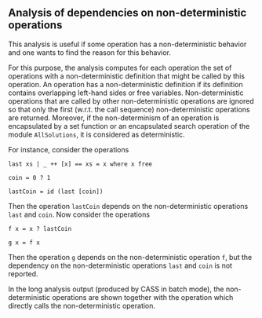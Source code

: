 Analysis of dependencies on non-deterministic operations
--------------------------------------------------------

This analysis is useful if some operation has a non-deterministic
behavior and one wants to find the reason for this behavior.

For this purpose, the analysis computes for each operation the set of
operations with a non-deterministic definition that might be called
by this operation. An operation has a non-deterministic definition
if its definition contains overlapping left-hand sides or free variables.
Non-deterministic operations that are called by other
non-deterministic operations are ignored so that only the first
(w.r.t. the call sequence) non-deterministic operations are returned.
Moreover, if the non-determinism of an operation is encapsulated by a
set function or an encapsulated search operation of the module
`AllSolutions`, it is considered as deterministic.

For instance, consider the operations

    last xs | _ ++ [x] == xs = x where x free
    
    coin = 0 ? 1
    
    lastCoin = id (last [coin])
    
Then the operation `lastCoin` depends on the non-deterministic
operations `last` and `coin`. Now consider the operations

    f x = x ? lastCoin

    g x = f x

Then the operation `g` depends on the non-deterministic operation `f`,
but the dependency on the non-deterministic
operations `last` and `coin` is not reported.

In the long analysis output (produced by CASS in batch mode),
the non-deterministic operations are shown together with
the operation which directly calls the non-deterministic operation.
